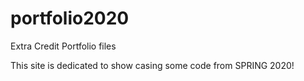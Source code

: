 # portfolio2020
Extra Credit Portfolio files

This site is dedicated to show casing some code from SPRING 2020!
